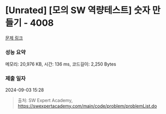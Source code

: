 # [Unrated] [모의 SW 역량테스트] 숫자 만들기 - 4008 

[문제 링크](https://swexpertacademy.com/main/code/problem/problemDetail.do?contestProbId=AWIeRZV6kBUDFAVH) 

### 성능 요약

메모리: 20,976 KB, 시간: 136 ms, 코드길이: 2,250 Bytes

### 제출 일자

2024-09-03 15:28



> 출처: SW Expert Academy, https://swexpertacademy.com/main/code/problem/problemList.do